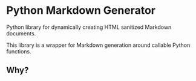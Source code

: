 # Python Markdown Generator

Python library for dynamically creating HTML sanitized Markdown documents.

This library is a wrapper for  Markdown generation around callable Python functions.


## Why?


